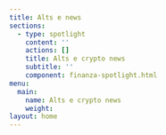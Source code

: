 ```yaml
---
title: Alts e news
sections:     
  - type: spotlight
    content: ''
    actions: []
    title: Alts e crypto news
    subtitle: ''
    component: finanza-spotlight.html
menu:
  main:
    name: Alts e crypto news
    weight: 
layout: home
---
```

